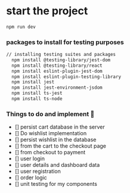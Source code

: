 # start the project

```bash
npm run dev
```

### packages to install for testing purposes
```bash
// installing testing suites and packages
  npm install @testing-library/jest-dom
  npm install @testing-library/react
  npm install eslint-plugin-jest-dom
  npm install eslint-plugin-testing-library
  npm install jest
  npm install jest-environment-jsdom
  npm install ts-jest
  npm install ts-node
```

### Things to do and implement 📓
- [] persist cart database in the server
- [] Do wishlist implementation
- [] persist wishlist in the database
- [] from the cart to the checkout page
- [] from checkout to payment
- [] user login
- [] user details and dashboard data
- [] user registration
- [] order logic
- [] unit testing for my components
